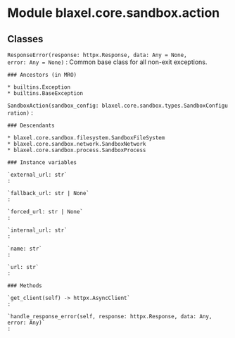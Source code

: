Module blaxel.core.sandbox.action
=================================

Classes
-------

`ResponseError(response: httpx.Response, data: Any = None, error: Any = None)`
:   Common base class for all non-exit exceptions.

    ### Ancestors (in MRO)

    * builtins.Exception
    * builtins.BaseException

`SandboxAction(sandbox_config: blaxel.core.sandbox.types.SandboxConfiguration)`
:   

    ### Descendants

    * blaxel.core.sandbox.filesystem.SandboxFileSystem
    * blaxel.core.sandbox.network.SandboxNetwork
    * blaxel.core.sandbox.process.SandboxProcess

    ### Instance variables

    `external_url: str`
    :

    `fallback_url: str | None`
    :

    `forced_url: str | None`
    :

    `internal_url: str`
    :

    `name: str`
    :

    `url: str`
    :

    ### Methods

    `get_client(self) ‑> httpx.AsyncClient`
    :

    `handle_response_error(self, response: httpx.Response, data: Any, error: Any)`
    :